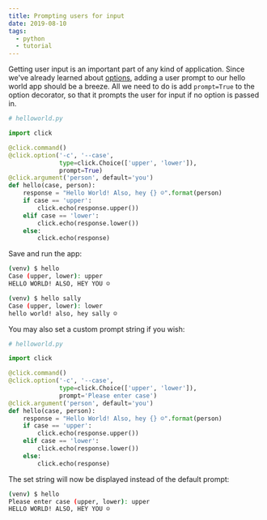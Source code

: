 ```yaml
---
title: Prompting users for input
date: 2019-08-10
tags:
  - python
  - tutorial
---
```


Getting user input is an important part of any kind of application. Since we've already learned about [options](https://wangonya.com/blog/adding-options-to-cli-commands/), adding a user prompt to our hello world app should be a breeze. All we need to do is add `prompt=True` to the option decorator, so that it prompts the user for input if no option is passed in.

<!--more-->

```python
# helloworld.py

import click

@click.command()
@click.option('-c', '--case',
              type=click.Choice(['upper', 'lower']),
              prompt=True)
@click.argument('person', default='you')
def hello(case, person):
    response = "Hello World! Also, hey {} ☺️".format(person)
    if case == 'upper':
        click.echo(response.upper())
    elif case == 'lower':
        click.echo(response.lower())
    else:
        click.echo(response)
```

Save and run the app:

```bash
(venv) $ hello
Case (upper, lower): upper
HELLO WORLD! ALSO, HEY YOU ☺️

(venv) $ hello sally
Case (upper, lower): lower
hello world! also, hey sally ☺️
```

You may also set a custom prompt string if you wish:

```python
# helloworld.py

import click

@click.command()
@click.option('-c', '--case',
              type=click.Choice(['upper', 'lower']),
              prompt='Please enter case')
@click.argument('person', default='you')
def hello(case, person):
    response = "Hello World! Also, hey {} ☺️".format(person)
    if case == 'upper':
        click.echo(response.upper())
    elif case == 'lower':
        click.echo(response.lower())
    else:
        click.echo(response)
```

The set string will now be displayed instead of the default prompt:

```bash
(venv) $ hello
Please enter case (upper, lower): upper
HELLO WORLD! ALSO, HEY YOU ☺️
```
